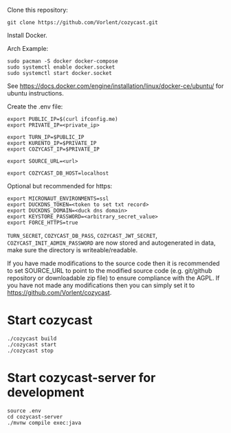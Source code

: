 Clone this repository:

```
git clone https://github.com/Vorlent/cozycast.git
```

Install Docker.

Arch Example:

```
sudo pacman -S docker docker-compose
sudo systemctl enable docker.socket
sudo systemctl start docker.socket
```

See https://docs.docker.com/engine/installation/linux/docker-ce/ubuntu/ for ubuntu instructions.

Create the .env file:

```
export PUBLIC_IP=$(curl ifconfig.me)
export PRIVATE_IP=<private_ip>

export TURN_IP=$PUBLIC_IP
export KURENTO_IP=$PRIVATE_IP
export COZYCAST_IP=$PRIVATE_IP

export SOURCE_URL=<url>

export COZYCAST_DB_HOST=localhost
```

Optional but recommended for https:

```
export MICRONAUT_ENVIRONMENTS=ssl
export DUCKDNS_TOKEN=<token to set txt record>
export DUCKDNS_DOMAIN=<duck dns domain>
export KEYSTORE_PASSWORD=<arbitrary_secret_value>
export FORCE_HTTPS=true
```


`TURN_SECRET`, `COZYCAST_DB_PASS`, `COZYCAST_JWT_SECRET`, `COZYCAST_INIT_ADMIN_PASSWORD` are now stored and autogenerated in data, make sure the directory is writeable/readable.

If you have made modifications to the source code then it is recommended to set SOURCE_URL to point to the modified source code (e.g. git/github repository or downloadable zip file) to ensure compliance with the AGPL. If you have not made any modifications then you can simply set it to https://github.com/Vorlent/cozycast.

# Start cozycast

```
./cozycast build
./cozycast start
./cozycast stop
```

# Start cozycast-server for development

```
source .env
cd cozycast-server
./mvnw compile exec:java
```
